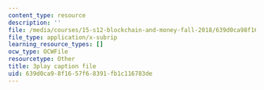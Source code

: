 ```yaml
---
content_type: resource
description: ''
file: /media/courses/15-s12-blockchain-and-money-fall-2018/639d0ca98f1657f68391fb1c116783de_W06Le8fw0vU.vtt
file_type: application/x-subrip
learning_resource_types: []
ocw_type: OCWFile
resourcetype: Other
title: 3play caption file
uid: 639d0ca9-8f16-57f6-8391-fb1c116783de
---
```


